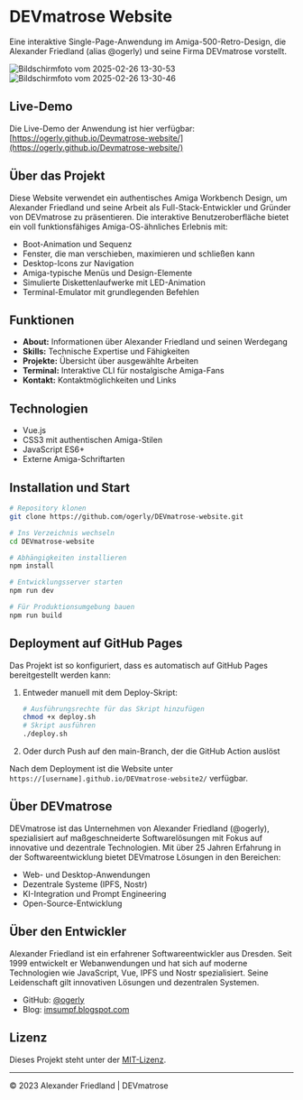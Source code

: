 # DEVmatrose Website

Eine interaktive Single-Page-Anwendung im Amiga-500-Retro-Design, die Alexander Friedland (alias @ogerly) und seine Firma DEVmatrose vorstellt.

![Bildschirmfoto vom 2025-02-26 13-30-53](https://github.com/user-attachments/assets/f11dbce2-77db-45a5-b3d7-cf914c2268bc)
![Bildschirmfoto vom 2025-02-26 13-30-46](https://github.com/user-attachments/assets/19a4f325-5cf6-4209-8e53-aec2ef3318b0)


## Live-Demo

Die Live-Demo der Anwendung ist hier verfügbar: [https://ogerly.github.io/Devmatrose-website/](https://ogerly.github.io/Devmatrose-website/)

## Über das Projekt

Diese Website verwendet ein authentisches Amiga Workbench Design, um Alexander Friedland und seine Arbeit als Full-Stack-Entwickler und Gründer von DEVmatrose zu präsentieren. Die interaktive Benutzeroberfläche bietet ein voll funktionsfähiges Amiga-OS-ähnliches Erlebnis mit:

- Boot-Animation und Sequenz
- Fenster, die man verschieben, maximieren und schließen kann
- Desktop-Icons zur Navigation
- Amiga-typische Menüs und Design-Elemente
- Simulierte Diskettenlaufwerke mit LED-Animation
- Terminal-Emulator mit grundlegenden Befehlen

## Funktionen

- **About:** Informationen über Alexander Friedland und seinen Werdegang
- **Skills:** Technische Expertise und Fähigkeiten
- **Projekte:** Übersicht über ausgewählte Arbeiten
- **Terminal:** Interaktive CLI für nostalgische Amiga-Fans
- **Kontakt:** Kontaktmöglichkeiten und Links

## Technologien

- Vue.js
- CSS3 mit authentischen Amiga-Stilen
- JavaScript ES6+
- Externe Amiga-Schriftarten

## Installation und Start

```bash
# Repository klonen
git clone https://github.com/ogerly/DEVmatrose-website.git

# Ins Verzeichnis wechseln
cd DEVmatrose-website

# Abhängigkeiten installieren
npm install

# Entwicklungsserver starten
npm run dev

# Für Produktionsumgebung bauen
npm run build
```

## Deployment auf GitHub Pages

Das Projekt ist so konfiguriert, dass es automatisch auf GitHub Pages bereitgestellt werden kann:

1. Entweder manuell mit dem Deploy-Skript:
   ```bash
   # Ausführungsrechte für das Skript hinzufügen
   chmod +x deploy.sh
   # Skript ausführen
   ./deploy.sh
   ```

2. Oder durch Push auf den main-Branch, der die GitHub Action auslöst

Nach dem Deployment ist die Website unter `https://[username].github.io/DEVmatrose-website2/` verfügbar.

## Über DEVmatrose

DEVmatrose ist das Unternehmen von Alexander Friedland (@ogerly), spezialisiert auf maßgeschneiderte Softwarelösungen mit Fokus auf innovative und dezentrale Technologien. Mit über 25 Jahren Erfahrung in der Softwareentwicklung bietet DEVmatrose Lösungen in den Bereichen:

- Web- und Desktop-Anwendungen
- Dezentrale Systeme (IPFS, Nostr)
- KI-Integration und Prompt Engineering
- Open-Source-Entwicklung

## Über den Entwickler

Alexander Friedland ist ein erfahrener Softwareentwickler aus Dresden. Seit 1999 entwickelt er Webanwendungen und hat sich auf moderne Technologien wie JavaScript, Vue, IPFS und Nostr spezialisiert. Seine Leidenschaft gilt innovativen Lösungen und dezentralen Systemen.

- GitHub: [@ogerly](https://github.com/ogerly)
- Blog: [imsumpf.blogspot.com](https://imsumpf.blogspot.com)

## Lizenz

Dieses Projekt steht unter der [MIT-Lizenz](LICENSE).

---

© 2023 Alexander Friedland | DEVmatrose
